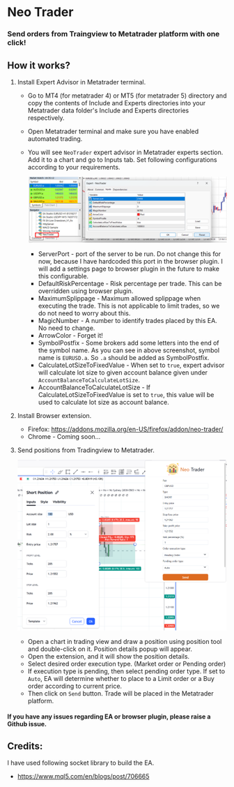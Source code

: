 # Neo Trader
### Send orders from Traingview to Metatrader platform with one click!

## How it works?
1. Install Expert Advisor in Metatrader terminal.
    - Go to MT4 (for metatrader 4) or MT5 (for metatrader 5) directory and copy the contents of Include and Experts directories into your Metatrader 
  data folder's Include and Experts directories respectively. 
    - Open Metatrader terminal and make sure you have enabled automated trading.
    - You will see `NeoTrader` expert advisor in Metatrader experts section. Add 
  it to a chart and go to Inputs tab. Set following configurations according to your requirements.

      ![Screenshot of Expert advisor configurations](mt4-expert.png "EA Configurations")

      - ServerPort - port of the server to be run. Do not change this for now, because I have hardcoded
      this port in the browser plugin. I will add a settings page to browser plugin in the future to make this configurable.
      - DefaultRiskPercentage - Risk percentage per trade. This can be overridden using browser plugin.
      - MaximumSplippage - Maximum allowed splippage when executing the trade. This is not applicable to limit trades, 
      so we do not need to worry about this.
      - MagicNumber - A number to identify trades placed by this EA. No need to change.
      - ArrowColor - Forget it!
      - SymbolPostfix - Some brokers add some letters into the end of the symbol name. As you can see
      in above screenshot, symbol name is `EURUSD.a`. So `.a` should be added as SymbolPostfix.  
      - CalculateLotSizeToFixedValue - When set to `true`, expert advisor will calculate lot size to given account balance given under `AccountBalanceToCalculateLotSize`.
      - AccountBalanceToCalculateLotSize - If CalculateLotSizeToFixedValue is set to `true`, this value will be used to calculate lot size as account balance.
2. Install Browser extension.
   - Firefox: https://addons.mozilla.org/en-US/firefox/addon/neo-trader/
   - Chrome - Coming soon...
3. Send positions from Tradingview to Metatrader.

    ![tradingview-extension.png](tradingview-extension.png)

   - Open a chart in trading view and draw a position using position tool and double-click on it.
   Position details popup will appear. 
   - Open the extension, and it will show the position details. 
   - Select desired order execution type. (Market order or Pending order)
   - If execution type is pending, then select pending order type. If set to `Auto`, EA will determine whether to place to a Limit order or a Buy order according to current price.
   - Then click on `Send` button. Trade will be placed in the Metatrader platform.

#### If you have any issues regarding EA or browser plugin, please raise a Github issue.

## Credits:
I have used following socket library to build the EA.
- https://www.mql5.com/en/blogs/post/706665
